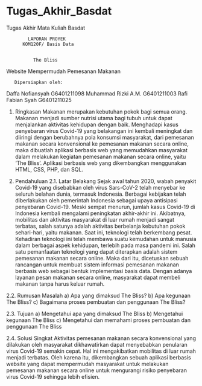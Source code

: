 # Tugas_Akhir_Basdat
Tugas Akhir Mata Kuliah Basdat

            LAPORAN PROYEK
          KOM120F/ Basis Data


              The Bliss
  Website Mempermudah Pemesanan Makanan



       Dipersiapkan oleh:
Daffa Nofiansyah 		G6401211098
Muhammad Rizki A.M. G6401211003
Rafi Fabian Syah 		G6401211025


1. Ringkasan
	Makanan merupakan kebutuhan pokok bagi semua orang. Makanan menjadi sumber nutrisi utama bagi tubuh untuk dapat menjalankan aktivitas kehidupan dengan baik. Menghadapi kasus penyebaran virus Covid-19 yang belakangan ini kembali meningkat dan diiringi dengan berubahnya pola konsumsi masyarakat, dari pemesanan makanan secara konvensional ke pemesanan makanan secara online, maka dibuatlah aplikasi berbasis web yang memudahkan masyarakat dalam melakukan kegiatan pemesanan makanan secara online, yaitu ‘The Bliss’. Aplikasi berbasis web yang dikembangkan menggunakan HTML,  CSS,  PHP, dan SQL.

2. Pendahuluan
  2.1. Latar Belakang
Sejak awal tahun 2020, wabah penyakit Covid-19 yang disebabkan oleh virus Sars-CoV-2 telah menyebar ke seluruh belahan dunia, termasuk Indonesia. Berbagai kebijakan telah diberlakukan oleh pemerintah Indonesia sebagai upaya antisipasi penyebaran Covid-19. Meski sempat menurun, jumlah kasus Covid-19 di Indonesia kembali mengalami peningkatan akhir-akhir ini. Akibatnya, mobilitas dan aktivitas masyarakat di luar rumah menjadi sangat terbatas, salah satunya adalah aktivitas berbelanja kebutuhan pokok sehari-hari, yaitu makanan. Saat ini, teknologi telah berkembang pesat. Kehadiran teknologi ini telah membawa suatu kemudahan untuk manusia dalam berbagai aspek kehidupan, terlebih pada masa pandemi ini. Salah satu pemanfaatan teknologi yang dapat diterapkan adalah sistem pemesanan makanan secara online. Maka dari itu, dicetuskan sebuah rancangan untuk membuat sistem informasi pemesanan makanan berbasis web sebagai bentuk implementasi basis data. Dengan adanya layanan pesan makanan secara online, masyarakat dapat membeli makanan tanpa harus keluar rumah.

  2.2. Rumusan Masalah
    a) Apa yang dimaksud The Bliss? 
    b) Apa kegunaan The Bliss?
    c) Bagaimana proses pembuatan dan penggunaan The Bliss? 

  2.3. Tujuan
    a) Mengetahui apa yang dimaksud  The Bliss
    b) Mengetahui kegunaan The Bliss
    c) Mengetahui dan memahami  proses pembuatan dan penggunaan The Bliss

  2.4. Solusi Singkat
Aktivitas pemesanan makanan secara konvensional yang dilakukan oleh masyarakat dikhawatirkan dapat menyebabkan penularan virus Covid-19 semakin cepat. Hal ini mengakibatkan mobilitas di luar rumah menjadi terbatas. Oleh karena itu, dikembangkan sebuah aplikasi berbasis website yang dapat mempermudah masyarakat untuk melakukan pemesanan makanan secara online untuk mengurangi risiko penyebaran virus Covid-19 sehingga lebih efisien.

